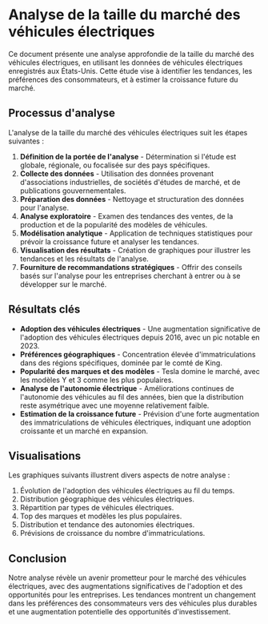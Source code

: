 # Analyse de la taille du marché des véhicules électriques

Ce document présente une analyse approfondie de la taille du marché des véhicules électriques, en utilisant les données de véhicules électriques enregistrés aux États-Unis. Cette étude vise à identifier les tendances, les préférences des consommateurs, et à estimer la croissance future du marché.

## Processus d'analyse

L'analyse de la taille du marché des véhicules électriques suit les étapes suivantes :

1. **Définition de la portée de l'analyse** - Détermination si l'étude est globale, régionale, ou focalisée sur des pays spécifiques.
2. **Collecte des données** - Utilisation des données provenant d'associations industrielles, de sociétés d'études de marché, et de publications gouvernementales.
3. **Préparation des données** - Nettoyage et structuration des données pour l'analyse.
4. **Analyse exploratoire** - Examen des tendances des ventes, de la production et de la popularité des modèles de véhicules.
5. **Modélisation analytique** - Application de techniques statistiques pour prévoir la croissance future et analyser les tendances.
6. **Visualisation des résultats** - Création de graphiques pour illustrer les tendances et les résultats de l'analyse.
7. **Fourniture de recommandations stratégiques** - Offrir des conseils basés sur l'analyse pour les entreprises cherchant à entrer ou à se développer sur le marché.

## Résultats clés

- **Adoption des véhicules électriques** - Une augmentation significative de l'adoption des véhicules électriques depuis 2016, avec un pic notable en 2023.
- **Préférences géographiques** - Concentration élevée d'immatriculations dans des régions spécifiques, dominée par le comté de King.
- **Popularité des marques et des modèles** - Tesla domine le marché, avec les modèles Y et 3 comme les plus populaires.
- **Analyse de l'autonomie électrique** - Améliorations continues de l'autonomie des véhicules au fil des années, bien que la distribution reste asymétrique avec une moyenne relativement faible.
- **Estimation de la croissance future** - Prévision d'une forte augmentation des immatriculations de véhicules électriques, indiquant une adoption croissante et un marché en expansion.

## Visualisations

Les graphiques suivants illustrent divers aspects de notre analyse :

1. Évolution de l'adoption des véhicules électriques au fil du temps.
2. Distribution géographique des véhicules électriques.
3. Répartition par types de véhicules électriques.
4. Top des marques et modèles les plus populaires.
5. Distribution et tendance des autonomies électriques.
6. Prévisions de croissance du nombre d'immatriculations.

## Conclusion

Notre analyse révèle un avenir prometteur pour le marché des véhicules électriques, avec des augmentations significatives de l'adoption et des opportunités pour les entreprises. Les tendances montrent un changement dans les préférences des consommateurs vers des véhicules plus durables et une augmentation potentielle des opportunités d'investissement.

